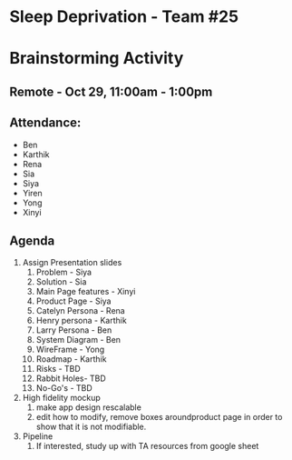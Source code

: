 # Sleep Deprivation - Team #25

# Brainstorming Activity

## Remote - Oct 29, 11:00am - 1:00pm

## Attendance: 

- Ben
- Karthik
- Rena
- Sia
- Siya
- Yiren
- Yong
- Xinyi

## Agenda
1. Assign Presentation slides
   1. Problem - Siya
   2. Solution - Sia
   3. Main Page features - Xinyi
   4. Product Page - Siya
   5. Catelyn Persona - Rena
   6. Henry persona - Karthik
   7. Larry Persona - Ben
   8. System Diagram - Ben
   9. WireFrame - Yong
   10. Roadmap - Karthik
   11. Risks - TBD
   12. Rabbit Holes- TBD
   13. No-Go's - TBD
2. High fidelity mockup
   1. make app design rescalable
   2. edit how to modify, remove boxes aroundproduct page in order to show that it is not modifiable.
3. Pipeline
   1. If interested, study up with TA resources from google sheet
